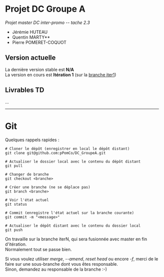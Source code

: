 # Projet DC Groupe A
*Projet master DC inter-promo -- tache 2.3*

 - Jérémie HUTEAU
 - Quentin MARTY**
 - Pierre POMERET-COQUOT

## Version actuelle

La dernière version stable est **N/A**  
La version en cours est **Itération 1** (sur la [branche iter1](#))  

## Livrables TD

...




---

# Git

Quelques rappels rapides :

	# Cloner le dépôt (enregistrer en local le dépôt distant)
	git clone git@github.com:pPomCo/DC_GroupeA.git
	
	# Actualiser le dossier local avec le contenu du dépôt distant
	git pull
	
	# Changer de branche
	git checkout <branche>
	
	# Créer une branche (ne se déplace pas)
	git branch <branche>
	
	# Voir l'état actuel
	git status
	
	# Commit (enregistre l'état actuel sur la branche courante)
	git commit -m "<message>"
	
	# Actualiser le dépôt distant avec le contenu du dossier local
	git push

On travaille sur la branche iterN, qui sera fusionnée avec master en fin d'itération.  
Normalement tout se passe bien.

Si vous voulez utiliser *merge*, *--amend*, *reset head* ou encore *-f*, merci de le faire
sur une sous-branche dont vous êtes responsable.  
Sinon, demandez au responsable de la branche :-)


	
